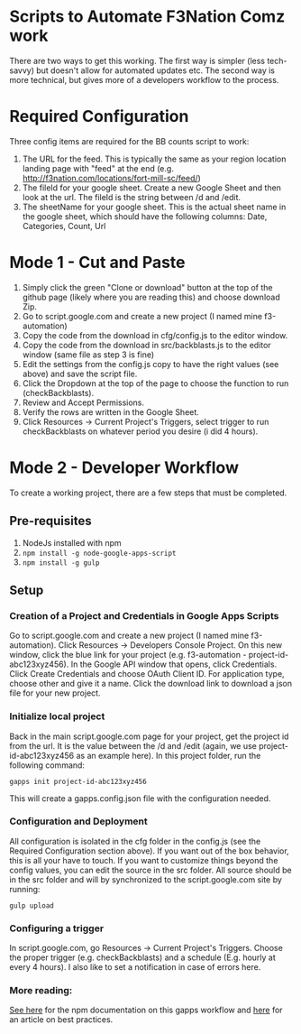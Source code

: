 # Scripts to Automate F3Nation Comz work

There are two ways to get this working.  The first way is simpler (less tech-savvy) but doesn't allow for automated updates etc.  The second way is more technical, but gives more of a developers workflow to the process.

# Required Configuration
Three config items are required for the BB counts script to work:
1. The URL for the feed.  This is typically the same as your region location landing page with "feed" at the end (e.g. http://f3nation.com/locations/fort-mill-sc/feed/)
2. The fileId for your google sheet.  Create a new Google Sheet and then look at the url.  The fileId is the string between /d and /edit.
3. The sheetName for your google sheet.  This is the actual sheet name in the google sheet, which should have the following columns: Date, Categories, Count, Url

# Mode 1 - Cut and Paste
1. Simply click the green "Clone or download" button at the top of the github page (likely where you are reading this) and choose download Zip.
2. Go to script.google.com and create a new project (I named mine f3-automation)
3. Copy the code from the download in cfg/config.js to the editor window.
4. Copy the code from the download in src/backblasts.js to the editor window (same file as step 3 is fine)
5. Edit the settings from the config.js copy to have the right values (see above) and save the script file.
6. Click the Dropdown at the top of the page to choose the function to run (checkBackblasts).
7. Review and Accept Permissions.
8. Verify the rows are written in the Google Sheet.
9. Click Resources -> Current Project's Triggers, select trigger to run checkBackblasts on whatever period you desire (i did 4 hours).


# Mode 2 - Developer Workflow
To create a working project, there are a few steps that must be completed.

## Pre-requisites
1. NodeJs installed with npm
2. `npm install -g node-google-apps-script`
3. `npm install -g gulp`

## Setup

### Creation of a Project and Credentials in Google Apps Scripts
Go to script.google.com and create a new project (I named mine f3-automation).  Click Resources -> Developers Console Project.  On this new window, click the blue link for your project (e.g. f3-automation - project-id-abc123xyz456).  In the Google API window that opens, click Credentials.  Click Create Credentials and choose OAuth Client ID.  For application type, choose other and give it a name.  Click the download link to download a json file for your new project.  

### Initialize local project
Back in the main script.google.com page for your project, get the project id from the url. It is the value between the /d and /edit (again, we use project-id-abc123xyz456 as an example here).  In this project folder, run the following command:

`gapps init project-id-abc123xyz456`

This will create a gapps.config.json file with the configuration needed.  

### Configuration and Deployment
All configuration is isolated in the cfg folder in the config.js (see the Required Configuration section above).  If you want out of the box behavior, this is all your have to touch.  If you want to customize things beyond the config values, you can edit the source in the src folder.  All source should be in the src folder and will by synchronized to the script.google.com site by running:

`gulp upload`

### Configuring a trigger
In script.google.com, go Resources -> Current Project's Triggers.  Choose the proper trigger (e.g. checkBackblasts) and a schedule (E.g. hourly at every 4 hours).  I also like to set a notification in case of errors here.

### More reading:
[See here](https://www.npmjs.com/package/node-google-apps-script) for the npm documentation on this gapps workflow and [here](https://developers.googleblog.com/2015/12/advanced-development-process-with-apps.html?m=1) for an article on best practices.
